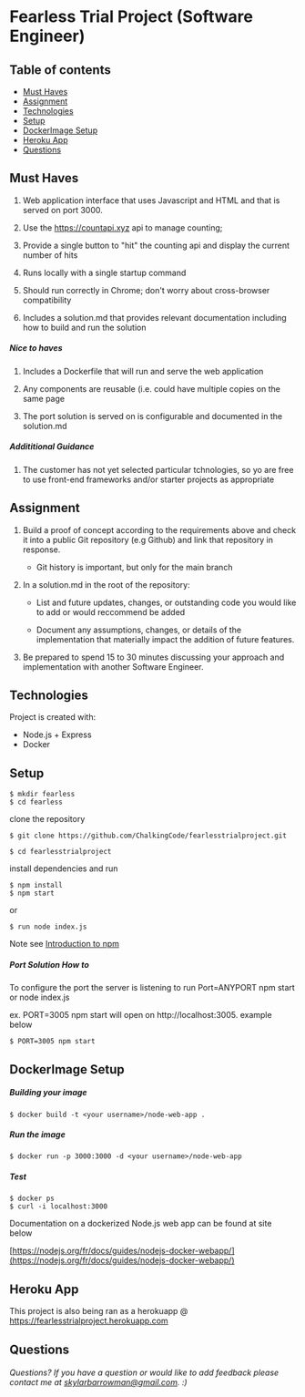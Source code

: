 # Fearless Trial Project (Software Engineer)

## Table of contents
* [Must Haves](#must-haves)
* [Assignment](#assignment)
* [Technologies](#technologies)
* [Setup](#setup)
* [DockerImage Setup](#dockerimage-setup)
* [Heroku App](#heroku-app)
* [Questions](#questions)

## Must Haves 

1. Web application interface that uses Javascript and HTML and that is served on port 3000. 

2. Use the https://countapi.xyz api to manage counting;

3. Provide a single button to "hit" the counting api and display the current number of hits 

4. Runs locally with a single startup command 

5. Should run correctly in Chrome; don't worry about cross-browser compatibility

6. Includes a solution.md that provides relevant documentation including how to build and run the solution

##### Nice to haves 

1. Includes a Dockerfile that will run and serve the web application

2. Any components are reusable (i.e. could have multiple copies on the same page

3. The port solution is served on is configurable and documented in the solution.md

##### Addititional Guidance 

1. The customer has not yet selected particular tchnologies, so yo are free to use front-end frameworks and/or starter projects as appropriate

## Assignment 

1. Build a proof of concept according to the requirements above and check it into a public Git repository (e.g Github) and link that repository in response.

	* Git history is important, but only for the main branch 

2. In a solution.md in the root of the repository:

	* List and future updates, changes, or outstanding code you would like to add or would reccommend be added

	* Document any assumptions, changes, or details of the implementation that materially impact the addition of future features. 

3. Be prepared to spend 15 to 30 minutes discussing your approach and implementation with another Software Engineer. 

## Technologies 
Project is created with:
* Node.js + Express
* Docker 

## Setup 

	$ mkdir fearless
	$ cd fearless

clone the repository 

	$ git clone https://github.com/ChalkingCode/fearlesstrialproject.git

	$ cd fearlesstrialproject

install dependencies and run   

	$ npm install
	$ npm start 
or 

	$ run node index.js 

Note see [Introduction to npm](https://nodejs.dev/learn/an-introduction-to-the-npm-package-manager)

##### Port Solution How to 

To configure the port the server is listening to run Port=ANYPORT npm start or node index.js 

ex. PORT=3005 npm start will open on http://localhost:3005. example below 

	$ PORT=3005 npm start  

## DockerImage Setup 

##### Building your image 

	$ docker build -t <your username>/node-web-app .

##### Run the image 

	$ docker run -p 3000:3000 -d <your username>/node-web-app

##### Test 

	$ docker ps 
	$ curl -i localhost:3000

Documentation on a dockerized Node.js web app can be found at site below

[https://nodejs.org/fr/docs/guides/nodejs-docker-webapp/](https://nodejs.org/fr/docs/guides/nodejs-docker-webapp/)

## Heroku App

This project is also being ran as a herokuapp @ https://fearlesstrialproject.herokuapp.com

## Questions

###### Questions? If you have a question or would like to add feedback please contact me at skylarbarrowman@gmail.com. :) 
